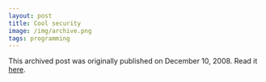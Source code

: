 ```yaml
---
layout: post
title: Cool security
image: /img/archive.png
tags: programming
---
```

This archived post was originally published on December 10, 2008. Read it [here](/alex.ciobanu.org/index49b1.html).
